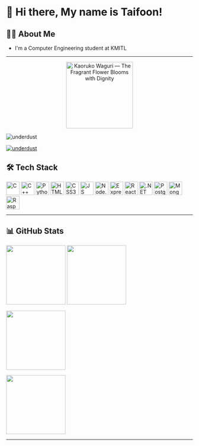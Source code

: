 # 👋 Hi there, My name is Taifoon!

## 🧑‍💻 About Me
- I'm a Computer Engineering student at KMITL

---

<div align="center">
  <a href="https://tenor.com/th/view/kaoruko-waguri-kaoruko-kaoru-hana-wa-rin-to-saku-waguri-kaoruko-the-fragrant-flower-blooms-with-dignity-gif-5607173778587031559">
    <img src="assets/kaoruko.gif" alt="Kaoruko Waguri — The Fragrant Flower Blooms with Dignity" height="180">
  </a>
</div>


<p align="left"> <img src="https://komarev.com/ghpvc/?username=underdust&label=Profile%20views&color=0e75b6&style=flat" alt="underdust" /> </p>
<p align="left"> <a href="https://github.com/ryo-ma/github-profile-trophy"><img src="https://github-profile-trophy.vercel.app/?username=underdust" alt="underdust" /></a> </p>

## 🛠 Tech Stack
<p align="left">
  <img src="https://cdn.jsdelivr.net/gh/devicons/devicon/icons/c/c-original.svg" height="36" alt="C"/>
  <img src="https://cdn.jsdelivr.net/gh/devicons/devicon/icons/cplusplus/cplusplus-original.svg" height="36" alt="C++"/>
  <img src="https://cdn.jsdelivr.net/gh/devicons/devicon/icons/python/python-original.svg" height="36" alt="Python"/>
  <img src="https://cdn.jsdelivr.net/gh/devicons/devicon/icons/html5/html5-original.svg" height="36" alt="HTML5"/>
  <img src="https://cdn.jsdelivr.net/gh/devicons/devicon/icons/css3/css3-original.svg" height="36" alt="CSS3"/>
  <img src="https://cdn.jsdelivr.net/gh/devicons/devicon/icons/javascript/javascript-original.svg" height="36" alt="JS"/>
  <img src="https://cdn.jsdelivr.net/gh/devicons/devicon/icons/nodejs/nodejs-original.svg" height="36" alt="Node.js"/>
  <img src="https://cdn.jsdelivr.net/gh/devicons/devicon/icons/express/express-original.svg" height="36" alt="Express"/>
  <img src="https://cdn.jsdelivr.net/gh/devicons/devicon/icons/react/react-original.svg" height="36" alt="React"/>
  <img src="https://cdn.jsdelivr.net/gh/devicons/devicon/icons/dotnetcore/dotnetcore-original.svg" height="36" alt=".NET Core"/>
  <img src="https://cdn.jsdelivr.net/gh/devicons/devicon/icons/postgresql/postgresql-original.svg" height="36" alt="PostgreSQL"/>
  <img src="https://cdn.jsdelivr.net/gh/devicons/devicon/icons/mongodb/mongodb-original.svg" height="36" alt="MongoDB"/>
  <img src="https://cdn.jsdelivr.net/gh/devicons/devicon/icons/raspberrypi/raspberrypi-original.svg" height="36" alt="Raspberry Pi"/>
</p>

---

## 📊 GitHub Stats

<p>
  <img height="160" src="https://github-readme-stats.vercel.app/api?username=underdust&show_icons=true&include_all_commits=true&theme=tokyonight" />
  <img height="160" src="https://github-readme-stats.vercel.app/api/top-langs/?username=underdust&layout=compact&theme=tokyonight" />
</p>

<p>
  <img src="https://github-profile-summary-cards.vercel.app/api/cards/stats?username=underdust&theme=tokyonight" height="160" />
</p>

<p>
  <img height="160" src="https://streak-stats.demolab.com?user=underdust&theme=tokyonight" />
</p>

---


